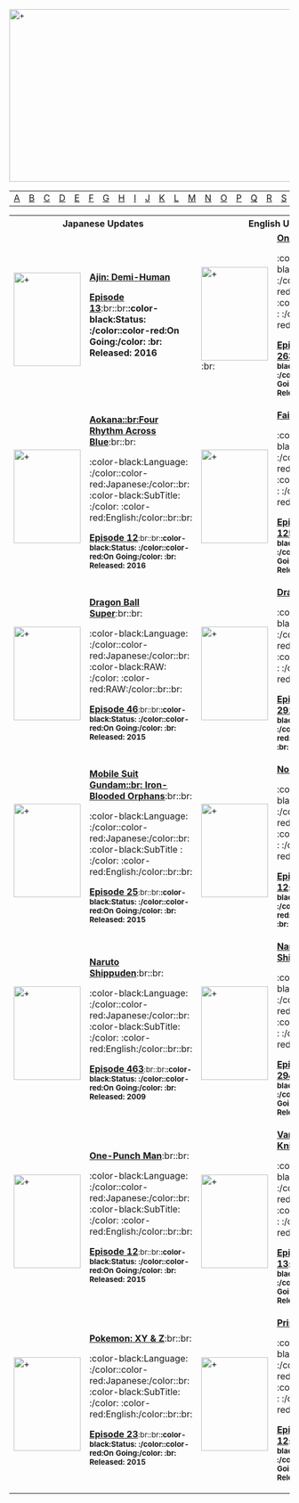 <img src="http://www.cartoonsarea.xyz/site_assets/images/logo.png" alt="+" width="1240px" height="310px"/>

<div class="body"><div class="atozalign"><center><table width="600">
  
  <tr>
    <td width="100" class="atoz" align='center'><a href="http://cartoonsarea.com/site_a.xhtml" rel="bookmark" title="Cartoonsarea.Com">A</a></td>
    <td width="100" class="atoz" align='center'><a href="http://cartoonsarea.com/site_b.xhtml" rel="bookmark" title="Cartoonsarea.Com">B</a></td>
    <td width="100" class="atoz" align='center'><a href="http://cartoonsarea.com/site_c.xhtml" rel="bookmark" title="Cartoonsarea.Com">C</a></td>
    <td width="100" class="atoz" align='center'><a href="http://cartoonsarea.com/site_d.xhtml" rel="bookmark" title="Cartoonsarea.Com">D</a></td>
    <td width="100" class="atoz" align='center'><a href="http://cartoonsarea.com/site_e.xhtml" rel="bookmark" title="Cartoonsarea.Com">E</a></td>
    <td width="100" class="atoz" align='center'><a href="http://cartoonsarea.com/site_f.xhtml" rel="bookmark" title="Cartoonsarea.Com">F</a></td>
    <td width="100" class="atoz" align='center'><a href="http://cartoonsarea.com/site_g.xhtml" rel="bookmark" title="Cartoonsarea.Com">G</a></td>
    <td width="100" class="atoz" align='center'><a href="http://cartoonsarea.com/site_h.xhtml" rel="bookmark" title="Cartoonsarea.Com">H</a></td>
    <td width="100" class="atoz" align='center'><a href="http://cartoonsarea.com/site_i.xhtml" rel="bookmark" title="Cartoonsarea.Com">I</a></td>
    <td width="100" class="atoz" align='center'><a href="http://cartoonsarea.com/site_j.xhtml" rel="bookmark" title="Cartoonsarea.Com">J</a></td>
    <td width="100" class="atoz" align='center'><a href="http://cartoonsarea.com/site_k.xhtml" rel="bookmark" title="Cartoonsarea.Com">K</a></td>
    <td width="100" class="atoz" align='center'><a href="http://cartoonsarea.com/site_l.xhtml" rel="bookmark" title="Cartoonsarea.Com">L</a></td>
    <td width="100" class="atoz" align='center'><a href="http://cartoonsarea.com/site_m.xhtml" rel="bookmark" title="Cartoonsarea.Com">M</a></td>
    <td width="100" class="atoz" align='center'><a href="http://cartoonsarea.com/site_n.xhtml" rel="bookmark" title="Cartoonsarea.Com">N</a></td>
    <td width="100" class="atoz" align='center'><a href="http://cartoonsarea.com/site_o.xhtml" rel="bookmark" title="Cartoonsarea.Com">O</a></td>
    <td width="100" class="atoz" align='center'><a href="http://cartoonsarea.com/site_p.xhtml" rel="bookmark" title="Cartoonsarea.Com">P</a></td>
    <td width="100" class="atoz" align='center'><a href="http://cartoonsarea.com/site_q.xhtml" rel="bookmark" title="Cartoonsarea.Com">Q</a></td>
    <td width="100" class="atoz" align='center'><a href="http://cartoonsarea.com/site_r.xhtml" rel="bookmark" title="Cartoonsarea.Com">R</a></td>
    <td width="100" class="atoz" align='center'><a href="http://cartoonsarea.com/site_s.xhtml" rel="bookmark" title="Cartoonsarea.Com">S</a></td>
    <td width="100" class="atoz" align='center'><a href="http://cartoonsarea.com/site_t.xhtml" rel="bookmark" title="Cartoonsarea.Com">T</a></td>
    <td width="100" class="atoz" align='center'><a href="http://cartoonsarea.com/site_u.xhtml" rel="bookmark" title="Cartoonsarea.Com">U</a></td>
    <td width="100" class="atoz" align='center'><a href="http://cartoonsarea.com/site_v.xhtml" rel="bookmark" title="Cartoonsarea.Com">V</a></td>
    <td width="100" class="atoz" align='center'><a href="http://cartoonsarea.com/site_w.xhtml" rel="bookmark" title="Cartoonsarea.Com">W</a></td>
    <td width="100" class="atoz" align='center'><a href="http://cartoonsarea.com/site_x.xhtml" rel="bookmark" title="Cartoonsarea.Com">X</a></td>
    <td width="100" class="atoz" align='center'><a href="http://cartoonsarea.com/site_y.xhtml" rel="bookmark" title="Cartoonsarea.Com">Y</a></td>
    <td width="100" class="atoz" align='center'><a href="http://cartoonsarea.com/site_z.xhtml" rel="bookmark" title="Cartoonsarea.Com">Z</a></td>
    </tr>
</table></center></div>






<div class="body"><div class="atozalign"><center><table width="950">
  <tr>
    <th colspan="2"><div class="lowerheader"><b><center>Japanese Updates</center></b></div></th>
    <th colspan="2"><div class="lowerheader"><b><center>English Updates</center></b></div></th>		
    
  </tr>
 

<tr class="Cartoontd" class="Cartoon">
<td width="16%">
<a href="https://www.cartoonsarea.xyz/Japanese-Dubbed-Videos/A-Subbed-Series/Ajin-Demi-Human-Subbed-Videos/" rel="bookmark" title="Ajin: Demi-Human">
<img src="https://www.cartoonsarea.xyz/USER-DATA/Images/Japanese/A/Ajin%20Demi%20Human.jpg" alt="+" width="120px" height="168px"/></a><td class="none">  <b>
<a href="http://cartoonsarea.com/site_ajin.xhtml" rel="bookmark" title="Ajin: Demi-Human">Ajin: Demi-Human</a></b>

<b><a href="http://www.mp4upload.com/lbpor71xxd2j" rel="bookmark" title="Ajin: Demi-Human">Episode 13</a></b>:br::br:<b>:color-black:Status: :/color::color-red:On Going:/color: :br: Released: 2016</b></td></td>

  


<td width="16%"><a href="http://cartoonsarea.com/site_onepiece.xhtml" rel="bookmark" title="One Piece">
<img src="/img/700800/700800320_34ca8ecfb0.jpg" alt="+" width="120px" height="168px"/></a>:br:<td class="none">  <b>
<a href="http://cartoonsarea.com/site_onepiece.xhtml" rel="bookmark" title="One Piece">One Piece                                </a></b>:br::br:

:color-black:Language: :/color::color-red:English:/color::br:
:color-black:Season : :/color: :color-red:08:/color::br::br:


<b><a href="http://cartoonsarea.com/video/view/38405237" rel="bookmark" title="One Piece">Episode 263</a></b><small>:br::br:<b>:color-black:Status: :/color::color-red:On Going:/color: :br: Released: 2004</b></small></td></td></tr>





<tr class="Cartoontd" class="Cartoon"> <td width="16%"> 
<a href="http://cartoonsarea.com/site_aokana-four-rhythm-across-the-blue.xhtml" rel="bookmark" title="Aokana Four Rhythm Across the Blue">
<img src="/img/701044/701044060_67702a6600.jpg" alt="+" width="120px" height="168px"/></a> <td class="none"><b><a href="http://cartoonsarea.com/site_aokana-four-rhythm-across-the-blue.xhtml" rel="bookmark" title="Aokana: Four Rhythm Across the Blue">Aokana::br:Four Rhythm Across Blue</a></b>:br::br:


:color-black:Language: :/color::color-red:Japanese:/color::br:
:color-black:SubTitle: :/color: :color-red:English:/color::br::br:

<b><a href="http://www.mp4upload.com/kyv5eoez1qz9" rel="bookmark" title="Aokana: Four Rhythm Across the Blue">Episode 12</a></b><small>:br::br:<b>:color-black:Status: :/color::color-red:On Going:/color: :br: Released: 2016</b></small></td></td>


<td width="16%"> 
<a href="http://cartoonsarea.com/site_fairytail.xhtml" rel="bookmark" title="Fairy Tail"><img src="/img/700715/700715446_078e881465.jpg" alt="+" width="120px" height="168px"/></a> <td class="none"><b><a href="http://cartoonsarea.com/site_fairytail.xhtml" rel="bookmark" title="Fairy Tail">Fairy Tail</a></b>:br::br:


:color-black:Language: :/color::color-red:English:/color::br:
:color-black:Season : :/color: :color-red:04:/color::br::br:

<b><a href="http://cartoonsarea.com/video/view/40142048" rel="bookmark" title="Fairy Tail">Episode 125</a></b><small>:br::br:<b>:color-black:Status: :/color::color-red:On Going:/color: :br: Released: 2009</b></small></td></td></tr>





<tr class="Cartoontd" class="Cartoon"> <td width="16%"> 
<a href="http://cartoonsarea.com/site_dragonballsuper.xhtml" rel="bookmark" title="Dragon Ball Super"><img src="/img/701049/701049319_60be6d0722.jpg" alt="+" width="120px" height="168px"/></a> <td class="none"><b><a href="http://cartoonsarea.com/site_dragonballsuper.xhtml" rel="bookmark" title="Dragon Ball Super">Dragon Ball Super</a></b>:br::br:

:color-black:Language: :/color::color-red:Japanese:/color::br:
:color-black:RAW: :/color: :color-red:RAW:/color::br::br:


<b><a href="http://www.mp4upload.com/ld3h6dayfmf2" rel="bookmark" title="Dragon Ball Super">Episode 46</a></b><small>:br::br:<b>:color-black:Status: :/color::color-red:On Going:/color: :br: Released: 2015</b></small></td></td>


<td width="16%">
<a href="http://cartoonsarea.com/site_dragonballz.xhtml" rel="bookmark" title="Dragon Ball Z"><img src="/img/700999/700999671_60b7fb6d00.jpg" alt="+" width="120px" height="168px"/></a><td class="none"><b><a href="http://cartoonsarea.com/site_dragonballz.xhtml" rel="bookmark" title="Dragon Ball Z">Dragon Ball Z</a></b>:br::br:

:color-black:Language: :/color::color-red:English:/color::br:
:color-black:Season : :/color: :color-red:9:/color::br::br:

<b><a href="http://cartoonsarea.com/video/view/40090142" rel="bookmark" title="Dragon Ball Z">Episode 291</a></b><small>:br::br:<b>:color-black:Status: :/color::color-red:Completed:/color: :br: Released: 1996</b></small></td></td></tr>


<tr class="Cartoontd" class="Cartoon"> <td width="16%"> 
<a href="http://cartoonsarea.com/site_mobile-suit-gundam-iron-blooded-orphans.xhtml" rel="bookmark" title="Mobile Suit Gundam: Iron-Blooded Orphans"><img src="/img/701060/701060361_ce65964f75.png" alt="+" width="120px" height="168px"/></a><td class="none"> <b><a href="http://cartoonsarea.com/site_mobile-suit-gundam-iron-blooded-orphans.xhtml" rel="bookmark" title="Mobile Suit Gundam: Iron-Blooded Orphans">Mobile Suit Gundam::br: Iron-Blooded Orphans</a></b>:br::br:

:color-black:Language: :/color::color-red:Japanese:/color::br:
:color-black:SubTitle : :/color: :color-red:English:/color::br::br:


<b><a href="http://www.mp4upload.com/isw4swqmndfk" rel="bookmark" title="Mobile Suit Gundam: Iron-Blooded Orphans">Episode 25</a></b><small>:br::br:<b>:color-black:Status: :/color::color-red:On Going:/color: :br: Released: 2015</b></small></td></td>


<td width="16%"> 
<a href="http://cartoonsarea.com/site_noragami.xhtml" rel="bookmark" title="Noragami"><img src="/img/701063/701063168_e5cf21952e.jpg" alt="+" width="120px" height="168px"/></a><td class="none"><b><a href="http://cartoonsarea.com/site_noragami.xhtml" rel="bookmark" title="Noragami">Noragami</a></b>:br::br:

:color-black:Language: :/color::color-red:English:/color::br:
:color-black:Season : :/color: :color-red:01:/color::br::br:

<b><a href="http://cartoonsarea.com/video/view/41217734" rel="bookmark" title="Noragami">Episode 12</a></b><small>:br::br:<b>:color-black:Status: :/color::color-red:Completed:/color: :br: Released: 2014</b></small></td></td></tr>




<tr class="Cartoontd" class="Cartoon"> <td width="16%"> 
<a href="http://cartoonsarea.com/site_narutoshippudensub.xhtml" rel="bookmark" title="Naruto Shippuden"><img src="/img/701060/701060231_df628a073d.png" alt="+" width="120px" height="168px"/></a><td class="none"><b><a href="http://cartoonsarea.com/site_narutoshippudensub.xhtml" rel="bookmark" title="Naruto Shippuden">Naruto Shippuden</a></b>:br::br:

:color-black:Language: :/color::color-red:Japanese:/color::br:
:color-black:SubTitle: :/color: :color-red:English:/color::br::br:


<b><a href="http://www.mp4upload.com/rmr29h86bg3r" rel="bookmark" title="Naruto Shippuden">Episode 463</a></b><small>:br::br:<b>:color-black:Status: :/color::color-red:On Going:/color: :br: Released: 2009</b></small></td></td>




<td width="16%"> 
<a href="http://cartoonsarea.com/site_narutoshippuden.xhtml" rel="bookmark" title="Naruto Shippuden"><img src="/img/701027/701027145_0a7f657ab1.jpg" alt="+" width="120px" height="168px"/></a><td class="none"><b><a href="http://cartoonsarea.com/site_narutoshippuden.xhtml" rel="bookmark" title="Naruto Shippuden">Naruto Shippuden</a></b>:br::br:

:color-black:Language: :/color::color-red:English:/color::br:
:color-black:Season : :/color: :color-red:13:/color::br::br:

<b><a href="http://cartoonsarea.com/video/view/41966331" rel="bookmark" title="Naruto Shippuden">Episode 294</a></b><small>:br::br:<b>:color-black:Status: :/color::color-red:On Going:/color: :br: Released: 2009</b></small></td></td></tr>


<tr class="Cartoontd" class="Cartoon"> <td width="16%"> 
<a href="http://cartoonsarea.com/site_one-punchman.xhtml" rel="bookmark" title="One-Punch Man">
<img src="/img/701024/701024517_050c8cac45.jpg" alt="+" width="120px" height="168px"/></a><td class="none"><b><a href="http://cartoonsarea.com/site_one-punchman.xhtml" rel="bookmark" title="One-Punch Man">One-Punch Man</a></b>:br::br:


:color-black:Language: :/color::color-red:Japanese:/color::br:
:color-black:SubTitle: :/color: :color-red:English:/color::br::br:


<b><a href="http://cartoonsarea.com/video/view/40380897" rel="bookmark" title="One-Punch Man">Episode 12</a></b><small>:br::br:<b>:color-black:Status: :/color::color-red:On Going:/color: :br: Released: 2015</b></small></td></td>

<td width="16%">
<a href="http://cartoonsarea.com/site_vampireknight.xhtml" rel="bookmark" title="Vampire Knight"><img src="/img/700799/700799402_d7a07e8ca4.jpg" alt="+" width="120px" height="168px"/></a>
<td class="none"><b><a href="http://cartoonsarea.com/site_vampireknight.xhtml" rel="bookmark" title="Vampire Knight">Vampire Knight</a></b>:br::br:

:color-black:Language: :/color::color-red:English:/color::br:
:color-black:Season : :/color: :color-red:02:/color::br::br:


<b><a href="http://cartoonsarea.com/video/view/36318119" rel="bookmark" title="Vampire Knight">Episode 13</a></b><small>:br::br:<b>:color-black:Status: :/color::color-red:On Going:/color:  :br: Released: 2008</b></small></td></td></tr>



<tr class="Cartoontd" class="Cartoon"> <td width="16%"> 
<a href="http://cartoonsarea.com/site_pokemon-xyz.xhtml" rel="bookmark" title="Pokemon: XY & Z">
<img src="/img/701055/701055944_3dfc4aac1d.jpg" alt="+" width="120px" height="168px"/></a><td class="none"><b><a href="http://cartoonsarea.com/site_pokemon-xyz.xhtml" rel="bookmark" title="Pokemon: XY & Z">Pokemon: XY & Z</a></b>:br::br:

:color-black:Language: :/color::color-red:Japanese:/color::br:
:color-black:SubTitle: :/color: :color-red:English:/color::br::br:


<b><a href="http://www.mp4upload.com/ksoovy34rv4n" rel="bookmark" title="Pokemon: XY & Z">Episode 23</a></b><small>:br::br:<b>:color-black:Status: :/color::color-red:On Going:/color: :br: Released: 2015</b></small></td></td>
 
 
<td width="16%"><a href="http://cartoonsarea.com/site_prison-school.xhtml" rel="bookmark" title="Prison School"> <img src="/img/701049/701049287_d40375fee6.jpg" alt="+" width="120px" height="168px"/></a><td class="none"><b><a href="http://cartoonsarea.com/site_prison-school.xhtml" rel="bookmark" title="Prison School">Prison School</a></b>:br::br:

:color-black:Language: :/color::color-red:English:/color::br:
:color-black:Season : :/color: :color-red:01:/color::br::br:


<b><a href="http://cartoonsarea.com/video/view/40833451" rel="bookmark" title="Prison School">Episode 12</a></b><small>:br::br:<b>:color-black:Status: :/color::color-red:On Going:/color: :br: Released: 2015</b></small></td></td></tr>












</table></center></div></div></div>
